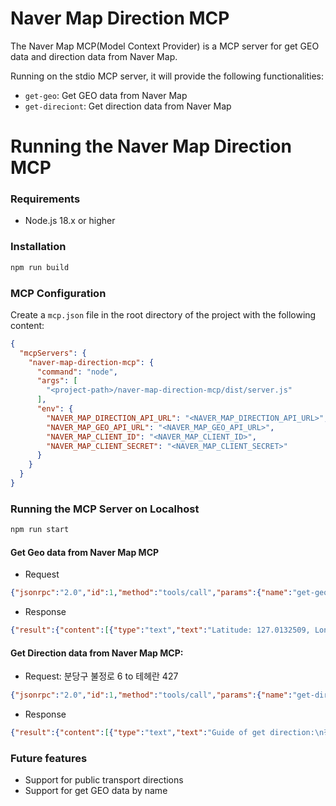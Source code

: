 # Naver Map Direction MCP

The Naver Map MCP(Model Context Provider) is a MCP server for get GEO data and direction data from Naver Map.

Running on the stdio MCP server, it will provide the following functionalities:
- `get-geo`: Get GEO data from Naver Map
- `get-direciont`: Get direction data from Naver Map

# Running the Naver Map Direction MCP

### Requirements

- Node.js 18.x or higher

### Installation
```bash
npm run build
```

### MCP Configuration

Create a `mcp.json` file in the root directory of the project with the following content:

```json
{
  "mcpServers": {
    "naver-map-direction-mcp": {
      "command": "node",
      "args": [
        "<project-path>/naver-map-direction-mcp/dist/server.js"
      ],
      "env": {
        "NAVER_MAP_DIRECTION_API_URL": "<NAVER_MAP_DIRECTION_API_URL>",
        "NAVER_MAP_GEO_API_URL": "<NAVER_MAP_GEO_API_URL>",
        "NAVER_MAP_CLIENT_ID": "<NAVER_MAP_CLIENT_ID>",
        "NAVER_MAP_CLIENT_SECRET": "<NAVER_MAP_CLIENT_SECRET>"
      }
    }
  }
}
```

### Running the MCP Server on Localhost
```bash
npm run start
```

#### Get Geo data from Naver Map MCP
- Request
```json
{"jsonrpc":"2.0","id":1,"method":"tools/call","params":{"name":"get-geo","arguments":{"address":"분당구 불정로 6"}}}
```

- Response
```json
{"result":{"content":[{"type":"text","text":"Latitude: 127.0132509, Longitude: 37.4856729"}]},"jsonrpc":"2.0","id":1}
```

#### Get Direction data from Naver Map MCP:

- Request: 분당구 불정로 6 to 테헤란 427
```json
{"jsonrpc":"2.0","id":1,"method":"tools/call","params":{"name":"get-direction","arguments":{"start":"127.1054328,37.3595963","goal":"127.0536603,37.5063712"}}}
```

- Response
```json
{"result":{"content":[{"type":"text","text":"Guide of get direction:\n정자일로1사거리에서 유턴\n'서울, 판교IC' 방면으로 우회전\n'서울, 수서, 성남시청·성남시의회' 방면으로 오른쪽 도로 주행\n'분당수서로' 방면으로 왼쪽 도시고속도로 진입\n벌말지하차도에서 지하차도 진입\n수서지하차도에서 지하차도 진입\n'김포공항, 강일IC, 잠실대교' 방면으로 오른쪽 도시고속도로 출구\n'강일IC, 잠실대교' 방면으로 왼쪽 방향\n봉은교에서 '올림픽대로(김포공항·강일IC), 코엑스·삼성역' 방면으로 우회전\n종합운동장에서 '장지동, 가락시장' 방면으로 우회전\n종합운동장에서 '삼성역' 방면으로 우회전\n'테헤란로69길' 방면으로 우회전\n'삼성로91길' 방면으로 우회전\n목적지"}]},"jsonrpc":"2.0","id":1}
```

### Future features
- Support for public transport directions
- Support for get GEO data by name